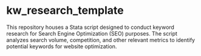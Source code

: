 # kw_research_template
This repository houses a Stata script designed to conduct keyword research for Search Engine Optimization (SEO) purposes. The script analyzes search volume, competition, and other relevant metrics to identify potential keywords for website optimization.
